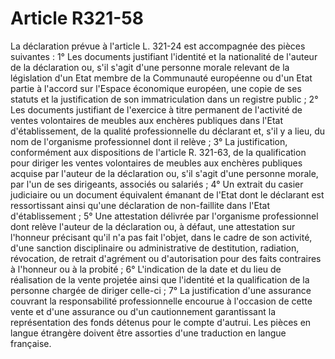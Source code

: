 # Article R321-58

La déclaration prévue à l'article L. 321-24 est accompagnée des pièces suivantes :   1° Les documents justifiant l'identité et la nationalité de l'auteur de la déclaration ou, s'il s'agit d'une personne morale relevant de la législation d'un Etat membre de la Communauté européenne ou d'un Etat partie à l'accord sur l'Espace économique européen, une copie de ses statuts et la justification de son immatriculation dans un registre public ;   2° Les documents justifiant de l'exercice à titre permanent de l'activité de ventes volontaires de meubles aux enchères publiques dans l'Etat d'établissement, de la qualité professionnelle du déclarant et, s'il y a lieu, du nom de l'organisme professionnel dont il relève ;   3° La justification, conformément aux dispositions de l'article R. 321-63, de la qualification pour diriger les ventes volontaires de meubles aux enchères publiques acquise par l'auteur de la déclaration ou, s'il s'agit d'une personne morale, par l'un de ses dirigeants, associés ou salariés ;   4° Un extrait du casier judiciaire ou un document équivalent émanant de l'Etat dont le déclarant est ressortissant ainsi qu'une déclaration de non-faillite dans l'Etat d'établissement ;   5° Une attestation délivrée par l'organisme professionnel dont relève l'auteur de la déclaration ou, à défaut, une attestation sur l'honneur précisant qu'il n'a pas fait l'objet, dans le cadre de son activité, d'une sanction disciplinaire ou administrative de destitution, radiation, révocation, de retrait d'agrément ou d'autorisation pour des faits contraires à l'honneur ou à la probité ;   6° L'indication de la date et du lieu de réalisation de la vente projetée ainsi que l'identité et la qualification de la personne chargée de diriger celle-ci ;   7° La justification d'une assurance couvrant la responsabilité professionnelle encourue à l'occasion de cette vente et d'une assurance ou d'un cautionnement garantissant la représentation des fonds détenus pour le compte d'autrui.   Les pièces en langue étrangère doivent être assorties d'une traduction en langue française.